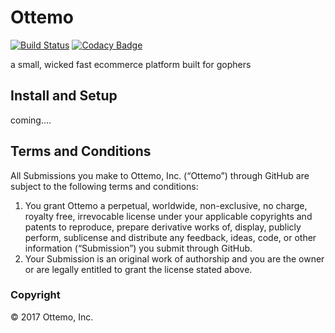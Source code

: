 Ottemo
=========

[![Build Status](http://jenkins.ottemo.io/buildStatus/icon?job=build_foundation_docker_image)](http://jenkins.ottemo.io/job/build_foundation_docker_image/)
[![Codacy Badge](https://api.codacy.com/project/badge/Grade/3e068cd576494103aa411d21157d2a4d)](https://www.codacy.com/app/vastbinderj/foundation?utm_source=github.com&amp;utm_medium=referral&amp;utm_content=ottemo/foundation&amp;utm_campaign=Badge_Grade)

a small, wicked fast ecommerce platform built for gophers

## Install and Setup 

coming....

## Terms and Conditions

All Submissions you make to Ottemo, Inc. (“Ottemo”) through GitHub are subject to the following terms and conditions:

1. You grant Ottemo a perpetual, worldwide, non-exclusive, no charge, royalty free, irrevocable license under your applicable copyrights and patents to reproduce, prepare derivative works of, display, publicly perform, sublicense and distribute any feedback, ideas, code, or other information (“Submission”) you submit through GitHub.
2. Your Submission is an original work of authorship and you are the owner or are legally entitled to grant the license stated above.

### Copyright
© 2017 Ottemo, Inc.

